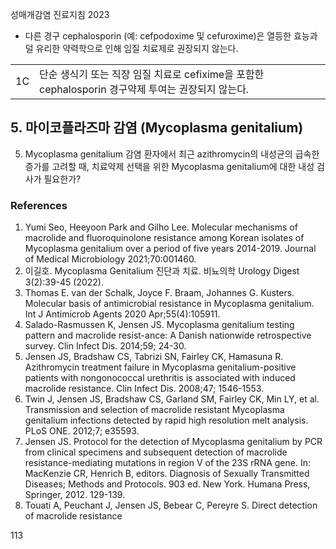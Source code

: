 성매개감염 진료지침 2023

*   다른 경구 cephalosporin (예: cefpodoxime 및 cefuroxime)은 열등한 효능과 덜 유리한 약력학으로 인해 임질 치료제로 권장되지 않는다.

|   |                                                                                |
|---|--------------------------------------------------------------------------------|
| 1C| 단순 생식기 또는 직장 임질 치료로 cefixime을 포함한 cephalosporin 경구약제 투여는 권장되지 않는다. |

## 5. 마이코플라즈마 감염 (Mycoplasma genitalium)

5. Mycoplasma genitalium 감염 환자에서 최근 azithromycin의 내성균의 급속한 증가를 고려할 때, 치료약제 선택을 위한 Mycoplasma genitalium에 대한 내성 검사가 필요한가?

### References
1. Yumi Seo, Heeyoon Park and Gilho Lee. Molecular mechanisms of macrolide and fluoroquinolone resistance among Korean isolates of Mycoplasma genitalium over a period of five years 2014-2019. Journal of Medical Microbiology 2021;70:001460.
2. 이길호. Mycoplasma Genitalium 진단과 치료. 비뇨의학 Urology Digest 3(2):39-45 (2022).
3. Thomas E. van der Schalk, Joyce F. Braam, Johannes G. Kusters. Molecular basis of antimicrobial resistance in Mycoplasma genitalium. Int J Antimicrob Agents 2020 Apr;55(4):105911.
4. Salado-Rasmussen K, Jensen JS. Mycoplasma genitalium testing pattern and macrolide resist-ance: A Danish nationwide retrospective survey. Clin Infect Dis. 2014;59; 24-30.
5. Jensen JS, Bradshaw CS, Tabrizi SN, Fairley CK, Hamasuna R. Azithromycin treatment failure in Mycoplasma genitalium-positive patients with nongonococcal urethritis is associated with induced macrolide resistance. Clin Infect Dis. 2008;47; 1546-1553.
6. Twin J, Jensen JS, Bradshaw CS, Garland SM, Fairley CK, Min LY, et al. Transmission and selection of macrolide resistant Mycoplasma genitalium infections detected by rapid high resolution melt analysis. PLoS ONE. 2012;7; e35593.
7. Jensen JS. Protocol for the detection of Mycoplasma genitalium by PCR from clinical specimens and subsequent detection of macrolide resistance-mediating mutations in region V of the 23S rRNA gene. In: MacKenzie CR, Henrich B, editors. Diagnosis of Sexually Transmitted Diseases; Methods and Protocols. 903 ed. New York. Humana Press, Springer, 2012. 129-139.
8. Touati A, Peuchant J, Jensen JS, Bebear C, Pereyre S. Direct detection of macrolide resistance

<PAGE>113